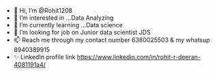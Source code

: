- 👋 Hi, I’m @Rohit1208
- 👀 I’m interested in ...Data Analyzing
- 🌱 I’m currently learning ...Data science
- 💞️ I’m looking for job on Junior data scientist JDS
- 📫 Reach me through my contact number 6380025503 & my whatsup 8940389915 
- ✨ LinkedIn profile link https://www.linkedin.com/in/rohit-r-deeran-4081191a4/

<!---
Rohit1208/Rohit1208 is a ✨ special ✨ repository because its `README.md` (this file) appears on your GitHub profile.
You can click the Preview link to take a look at your changes.
--->
